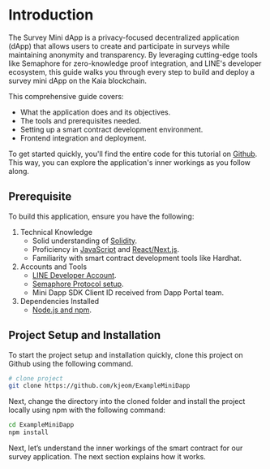 # Introduction

The Survey Mini dApp is a privacy-focused decentralized application (dApp) that allows users to create and participate in surveys while maintaining anonymity and transparency. By leveraging cutting-edge tools like Semaphore for zero-knowledge proof integration, and LINE's developer ecosystem, this guide walks you through every step to build and deploy a survey mini dApp on the Kaia blockchain.

This comprehensive guide covers:
- What the application does and its objectives.
- The tools and prerequisites needed.
- Setting up a smart contract development environment.
- Frontend integration and deployment.

To get started quickly, you'll find the entire code for this tutorial on [Github](https://github.com/kjeom/ExampleMiniDapp). This way, you can explore the application's inner workings as you follow along.

## Prerequisite <a id="prerequisite"></a> 

To build this application, ensure you have the following:

1. Technical Knowledge
    - Solid understanding of [Solidity](https://www.tutorialspoint.com/solidity/index.htm).
    - Proficiency in [JavaScript](https://www.w3schools.com/js/default.asp) and [React/Next.js](https://www.w3schools.com/REACT/DEFAULT.ASP).
    - Familiarity with smart contract development tools like Hardhat.
2. Accounts and Tools
    - [LINE Developer Account](https://developers.line.biz/en/).
    - [Semaphore Protocol setup](https://docs.semaphore.pse.dev/getting-started).
    - Mini Dapp SDK Client ID received from Dapp Portal team.
3. Dependencies Installed
    - [Node.js and npm](https://docs.npmjs.com/downloading-and-installing-node-js-and-npm).

## Project Setup and Installation <a id="project-setup-installation"></a> 

To start the project setup and installation quickly, clone this project on Github using the following command.

```bash
# clone project
git clone https://github.com/kjeom/ExampleMiniDapp
```

Next, change the directory into the cloned folder and install the project locally using npm with the following command:

```bash
cd ExampleMiniDapp
npm install
```

Next, let’s understand the inner workings of the smart contract for our survey application. The next section explains how it works. 


